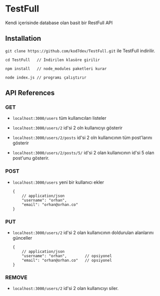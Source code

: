 # TestFull

Kendi içerisinde database olan basit bir RestFull API

## Installation

`git clone https://github.com/kod7dev/TestFull.git` ile TestFull indirilir.

```
cd TestFull   // İndirilen klasöre girilir

npm install   // node_modules paketleri kurar

node index.js // programı çalıştırır
```

## API References

### GET

- `localhost:3000/users` tüm kullanıcıları listeler

- `localhost:3000/users/2` id'si 2 oln kullanıcıyı gösterir

- `localhost:3000/users/2/posts` id'si 2 oln kullanıcının tüm post'larını gösterir

- `localhost:3000/users/2/posts/5/` id'si 2 olan kullanıcının id'si 5 olan post'unu gösterir.


### POST

- `localhost:3000/users` yeni bir kullanıcı ekler

    ```
    {   
        // application/json
        "username": "orhan", 
        "email": "orhan@orhan.co"
    }
    ``` 

### PUT 

-  `localhost:3000/users/2` id'si 2 olan kullanıcının doldurulan alanlarını günceller


    ```
    {   
        // application/json
        "username": "orhan",        // opsiyonel
        "email": "orhan@orhan.co"   // opsiyonel
    }
    ``` 

### REMOVE

- `localhost:3000/users/2` id'si 2 olan kullanıcıyı siler.